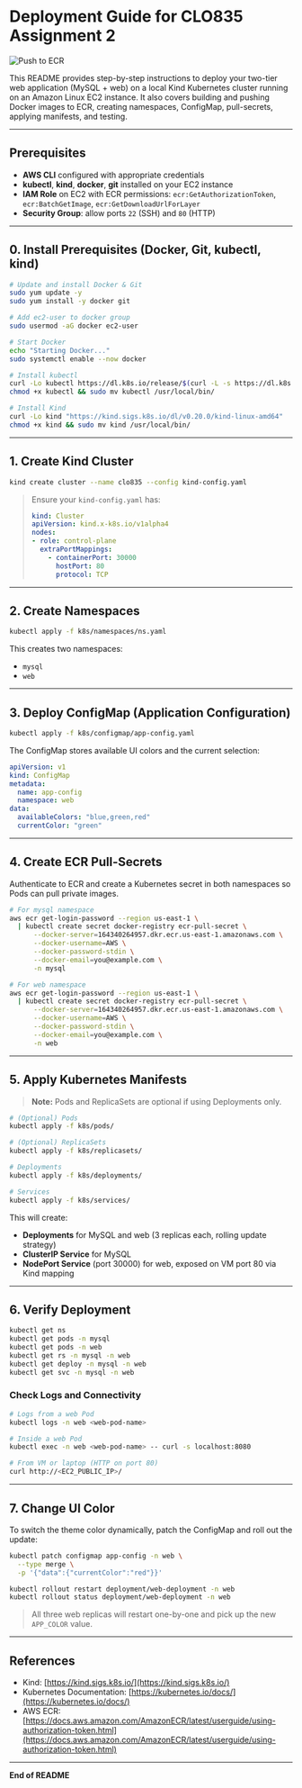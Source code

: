 # Deployment Guide for CLO835 Assignment 2 
![Push to ECR](https://github.com/albus-droid/assignment2/actions/workflows/main.yml/badge.svg)

This README provides step-by-step instructions to deploy your two-tier web application (MySQL + web) on a local Kind Kubernetes cluster running on an Amazon Linux EC2 instance. It also covers building and pushing Docker images to ECR, creating namespaces, ConfigMap, pull-secrets, applying manifests, and testing.

---

## Prerequisites

* **AWS CLI** configured with appropriate credentials
* **kubectl**, **kind**, **docker**, **git** installed on your EC2 instance
* **IAM Role** on EC2 with ECR permissions: `ecr:GetAuthorizationToken`, `ecr:BatchGetImage`, `ecr:GetDownloadUrlForLayer`
* **Security Group**: allow ports `22` (SSH) and `80` (HTTP)

---

## 0. Install Prerequisites (Docker, Git, kubectl, kind)
```bash
# Update and install Docker & Git
sudo yum update -y
sudo yum install -y docker git

# Add ec2-user to docker group
sudo usermod -aG docker ec2-user

# Start Docker
echo "Starting Docker..."
sudo systemctl enable --now docker

# Install kubectl
curl -Lo kubectl https://dl.k8s.io/release/$(curl -L -s https://dl.k8s.io/release/stable.txt)/bin/linux/amd64/kubectl
chmod +x kubectl && sudo mv kubectl /usr/local/bin/

# Install Kind
curl -Lo kind "https://kind.sigs.k8s.io/dl/v0.20.0/kind-linux-amd64"
chmod +x kind && sudo mv kind /usr/local/bin/
```

---

## 1. Create Kind Cluster

```bash
kind create cluster --name clo835 --config kind-config.yaml
```

> Ensure your `kind-config.yaml` has:
>
> ```yaml
> kind: Cluster
> apiVersion: kind.x-k8s.io/v1alpha4
> nodes:
> - role: control-plane
>   extraPortMappings:
>     - containerPort: 30000
>       hostPort: 80
>       protocol: TCP
> ```

---

## 2. Create Namespaces

```bash
kubectl apply -f k8s/namespaces/ns.yaml
```

This creates two namespaces:

* `mysql`
* `web`

---

## 3. Deploy ConfigMap (Application Configuration)

```bash
kubectl apply -f k8s/configmap/app-config.yaml
```

The ConfigMap stores available UI colors and the current selection:

```yaml
apiVersion: v1
kind: ConfigMap
metadata:
  name: app-config
  namespace: web
data:
  availableColors: "blue,green,red"
  currentColor: "green"
```

---

## 4. Create ECR Pull-Secrets

Authenticate to ECR and create a Kubernetes secret in both namespaces so Pods can pull private images.

```bash
# For mysql namespace
aws ecr get-login-password --region us-east-1 \
  | kubectl create secret docker-registry ecr-pull-secret \
      --docker-server=164340264957.dkr.ecr.us-east-1.amazonaws.com \
      --docker-username=AWS \
      --docker-password-stdin \
      --docker-email=you@example.com \
      -n mysql

# For web namespace
aws ecr get-login-password --region us-east-1 \
  | kubectl create secret docker-registry ecr-pull-secret \
      --docker-server=164340264957.dkr.ecr.us-east-1.amazonaws.com \
      --docker-username=AWS \
      --docker-password-stdin \
      --docker-email=you@example.com \
      -n web
```

---

## 5. Apply Kubernetes Manifests

> **Note:** Pods and ReplicaSets are optional if using Deployments only.

```bash
# (Optional) Pods
kubectl apply -f k8s/pods/

# (Optional) ReplicaSets
kubectl apply -f k8s/replicasets/

# Deployments
kubectl apply -f k8s/deployments/

# Services
kubectl apply -f k8s/services/
```

This will create:

* **Deployments** for MySQL and web (3 replicas each, rolling update strategy)
* **ClusterIP Service** for MySQL
* **NodePort Service** (port 30000) for web, exposed on VM port 80 via Kind mapping

---

## 6. Verify Deployment

```bash
kubectl get ns
kubectl get pods -n mysql
kubectl get pods -n web
kubectl get rs -n mysql -n web
kubectl get deploy -n mysql -n web
kubectl get svc -n mysql -n web
```

### Check Logs and Connectivity

```bash
# Logs from a web Pod
kubectl logs -n web <web-pod-name>

# Inside a web Pod
kubectl exec -n web <web-pod-name> -- curl -s localhost:8080

# From VM or laptop (HTTP on port 80)
curl http://<EC2_PUBLIC_IP>/
```

---

## 7. Change UI Color

To switch the theme color dynamically, patch the ConfigMap and roll out the update:

```bash
kubectl patch configmap app-config -n web \
  --type merge \
  -p '{"data":{"currentColor":"red"}}'

kubectl rollout restart deployment/web-deployment -n web
kubectl rollout status deployment/web-deployment -n web
```

> All three web replicas will restart one-by-one and pick up the new `APP_COLOR` value.

---

## References

* Kind: [https://kind.sigs.k8s.io/](https://kind.sigs.k8s.io/)
* Kubernetes Documentation: [https://kubernetes.io/docs/](https://kubernetes.io/docs/)
* AWS ECR: [https://docs.aws.amazon.com/AmazonECR/latest/userguide/using-authorization-token.html](https://docs.aws.amazon.com/AmazonECR/latest/userguide/using-authorization-token.html)

---

**End of README**
